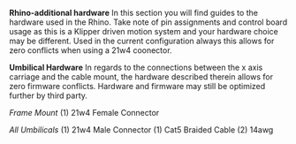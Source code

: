 **Rhino-additional hardware**
In this section you will find guides to the hardware used in the Rhino.  Take note of pin assignments and control board usage as this is a Klipper driven motion system
and your hardware choice may be different.  Used in the current configuration always this allows for zero conflicts when using a 21w4 coonector. 

**Umbilical Hardware**
In regards to the connections between the x axis carriage and the cable mount, the hardware described therein allows for zero firmware conflicts.  Hardware and firmware may
still be optimized further by third party.

*Frame Mount*
(1) 21w4 Female Connector

*All Umbilicals*
(1) 21w4 Male Connector
(1) Cat5 Braided Cable
(2) 14awg
